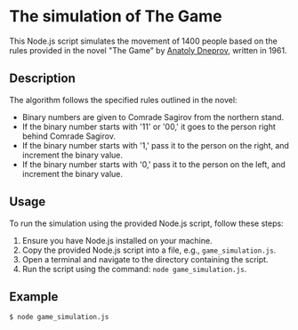# The simulation of The Game

This Node.js script simulates the movement of 1400 people based on the rules provided in the novel "The Game" by [Anatoly Dneprov](https://en.wikipedia.org/wiki/Anatoly_Dneprov_(writer)), written in 1961.

## Description

The algorithm follows the specified rules outlined in the novel:

- Binary numbers are given to Comrade Sagirov from the northern stand.
- If the binary number starts with '11' or '00,' it goes to the person right behind Comrade Sagirov.
- If the binary number starts with '1,' pass it to the person on the right, and increment the binary value.
- If the binary number starts with '0,' pass it to the person on the left, and increment the binary value.

## Usage

To run the simulation using the provided Node.js script, follow these steps:

1. Ensure you have Node.js installed on your machine.
2. Copy the provided Node.js script into a file, e.g., `game_simulation.js`.
3. Open a terminal and navigate to the directory containing the script.
4. Run the script using the command: `node game_simulation.js`.

## Example

```bash
$ node game_simulation.js
